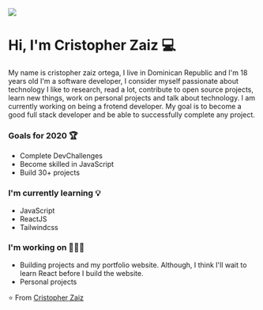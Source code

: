 <img align="center" src="https://raw.githubusercontent.com/saadeghi/saadeghi/master/dino.gif"/>

# Hi, I'm Cristopher Zaiz :computer: 
My name is cristopher zaiz ortega, I live in Dominican Republic and I'm 18 years old I'm a software developer, I consider myself passionate about technology I like to research, read a lot, contribute to open source projects, learn new things, work on personal projects and talk about technology. I am currently working on being a frotend developer. My goal is to become a good full stack developer and be able to successfully complete any project.

### Goals for 2020 :trophy:

- Complete DevChallenges
- Become skilled in JavaScript
- Build 30+ projects

### I'm currently learning :bulb:

- JavaScript
- ReactJS
- Tailwindcss

### I'm working on 🧑🏽‍💻

- Building projects and my portfolio website. Although, I think I'll wait to learn React before I build the website.
- Personal projects

 :star: From [Cristopher Zaiz](https://github.com/CristopherZaiz)
